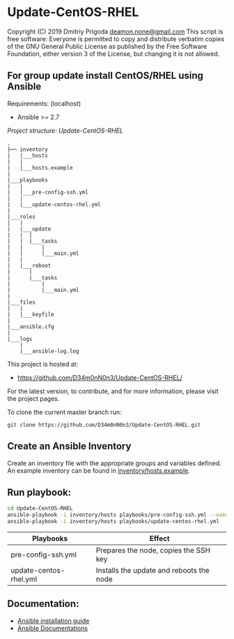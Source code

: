 Update-CentOS-RHEL
===

Copyright (C) 2019 Dmitriy Prigoda <deamon.none@gmail.com> 
This script is free software: Everyone is permitted to copy and distribute verbatim copies of 
the GNU General Public License as published by the Free Software Foundation, either version 3
of the License, but changing it is not allowed.

For group update install CentOS/RHEL using Ansible
--------------------------------------------------

Requirements: (localhost)

- Ansible >= 2.7

*Project structure: Update-CentOS-RHEL*

    .
    ├── inventory
    |   |___hosts
    |   |
    |   |___hosts.example
    |
    |___playbooks
    |   |
    |   |___pre-config-ssh.yml
    |   |
    |   |___update-centos-rhel.yml
    |
    |___roles
    |   |
    |   |___update
    |   |  |
    |   |  |___tasks
    |   |      |
    |   |      |___main.yml
    |   |
    |   |___reboot
    |      |
    |      |___tasks
    |          |
    |          |___main.yml
    |
    |___files
    |   |
    |   |___keyfile
    |
    |___ansible.cfg
    |
    |___logs
        |
   	    |___ansible-log.log

This project is hosted at:

  * https://github.com/D34m0nN0n3/Update-CentOS-RHEL/

For the latest version, to contribute, and for more information, please visit
the project pages.

To clone the current master branch run:

```
git clone https://github.com/D34m0nN0n3/Update-CentOS-RHEL.git
```

## Create an Ansible Inventory
Create an inventory file with the appropriate groups and variables defined.
An example inventory can be found in [inventory/hosts.example](inventory/hosts.example).

## Run playbook:

```bash
cd Update-CentOS-RHEL
ansible-playbook -i inventory/hosts playbooks/pre-config-ssh.yml --user=<local_user_name> --ask-pass --become
ansible-playbook -i inventory/hosts playbooks/update-centos-rhel.yml
```

Playbooks|Effect
---------|------
pre-config-ssh.yml|Prepares the node, copies the SSH key
update-centos-rhel.yml|Installs the update and reboots the node

## Documentation:
- [Ansible installation guide](https://docs.ansible.com/ansible/latest/installation_guide/intro_installation.html)
- [Ansible Documentations](https://docs.ansible.com/)
